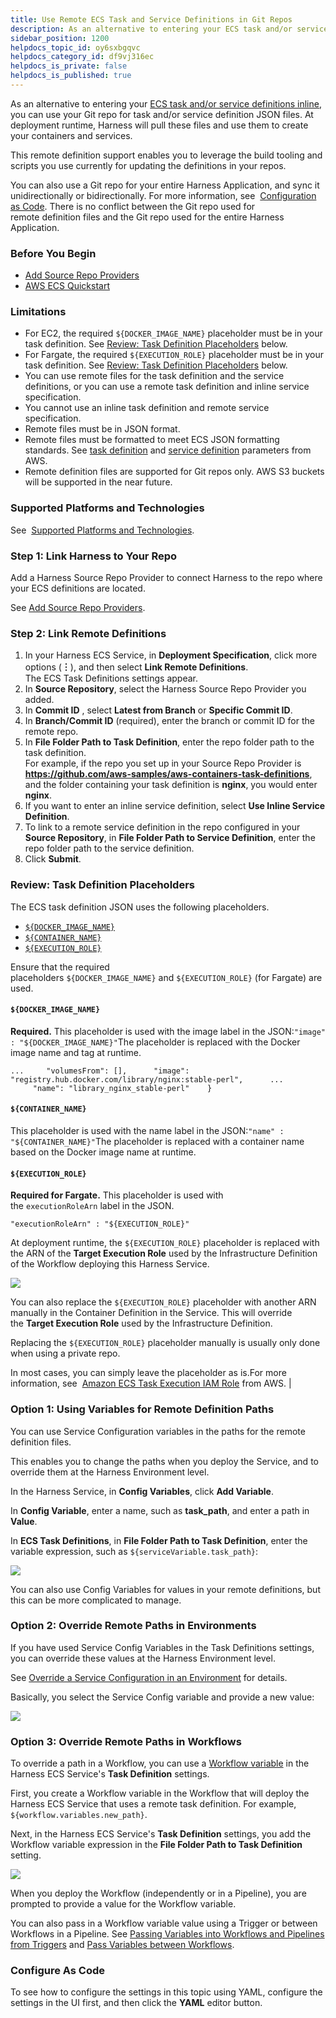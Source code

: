 ```yaml
---
title: Use Remote ECS Task and Service Definitions in Git Repos
description: As an alternative to entering your ECS task and/or service definitions inline , you can use your Git repo for task and/or service definition JSON files. At deployment runtime, Harness will pull these…
sidebar_position: 1200
helpdocs_topic_id: oy6sxbgqvc
helpdocs_category_id: df9vj316ec
helpdocs_is_private: false
helpdocs_is_published: true
---
```


As an alternative to entering your [ECS task and/or service definitions inline](ecs-services.md), you can use your Git repo for task and/or service definition JSON files. At deployment runtime, Harness will pull these files and use them to create your containers and services.

This remote definition support enables you to leverage the build tooling and scripts you use currently for updating the definitions in your repos.

You can also use a Git repo for your entire Harness Application, and sync it unidirectionally or bidirectionally. For more information, see  [Configuration as Code](../../../firstgen-platform/config-as-code/configuration-as-code.md). There is no conflict between the Git repo used for remote definition files and the Git repo used for the entire Harness Application.

### Before You Begin

* [Add Source Repo Providers](../../../firstgen-platform/account/manage-connectors/add-source-repo-providers.md)
* [AWS ECS Quickstart](https://docs.harness.io/article/j39azkrevm-aws-ecs-deployments)

### Limitations

* For EC2, the required `${DOCKER_IMAGE_NAME}` placeholder must be in your task definition. See [Review: Task Definition Placeholders](#review_task_definition_placeholders) below.
* For Fargate, the required `${EXECUTION_ROLE}` placeholder must be in your task definition. See [Review: Task Definition Placeholders](#review_task_definition_placeholders) below.
* You can use remote files for the task definition and the service definitions, or you can use a remote task definition and inline service specification.
* You cannot use an inline task definition and remote service specification.
* Remote files must be in JSON format.
* Remote files must be formatted to meet ECS JSON formatting standards. See [task definition](https://docs.aws.amazon.com/AmazonECS/latest/developerguide/task_definition_parameters.html) and [service definition](https://docs.aws.amazon.com/AmazonECS/latest/developerguide/service_definition_parameters.html) parameters from AWS.
* Remote definition files are supported for Git repos only. AWS S3 buckets will be supported in the near future.

### Supported Platforms and Technologies

See  [Supported Platforms and Technologies](https://docs.harness.io/article/220d0ojx5y-supported-platforms).

### Step 1: Link Harness to Your Repo

Add a Harness Source Repo Provider to connect Harness to the repo where your ECS definitions are located.

See [Add Source Repo Providers](../../../firstgen-platform/account/manage-connectors/add-source-repo-providers.md).

### Step 2: Link Remote Definitions

1. In your Harness ECS Service, in **Deployment Specification**, click more options (**︙**), and then select **Link Remote Definitions**.  
The ECS Task Definitions settings appear.
2. In **Source Repository**, select the Harness Source Repo Provider you added.
3. In **Commit ID** , select **Latest from Branch** or **Specific Commit ID**.
4. In **Branch/Commit ID** (required), enter the branch or commit ID for the remote repo.
5. In **File Folder Path to Task Definition**, enter the repo folder path to the task definition.  
   For example, if the repo you set up in your Source Repo Provider is **https://github.com/aws-samples/aws-containers-task-definitions**, and the folder containing your task definition is **nginx**, you would enter **nginx**.
6. If you want to enter an inline service definition, select **Use Inline Service Definition**.
7. To link to a remote service definition in the repo configured in your **Source Repository**, in **File Folder Path to Service Definition**, enter the repo folder path to the service definition.
8. Click **Submit**.

### Review: Task Definition Placeholders

The ECS task definition JSON uses the following placeholders.

* [`${DOCKER_IMAGE_NAME}`](#docker_image_name)
* [`${CONTAINER_NAME}`](#container_name)
* [`${EXECUTION_ROLE}`](#execution_role)

Ensure that the required placeholders `${DOCKER_IMAGE_NAME}` and `${EXECUTION_ROLE}` (for Fargate) are used.

#### `${DOCKER_IMAGE_NAME}` 

**Required.** This placeholder is used with the image label in the JSON:`"image" : "${DOCKER_IMAGE_NAME}"`The placeholder is replaced with the Docker image name and tag at runtime.

```
...     "volumesFrom": [],      "image": "registry.hub.docker.com/library/nginx:stable-perl",      ...      "name": "library_nginx_stable-perl"    }
```

#### `${CONTAINER_NAME}` 

This placeholder is used with the name label in the JSON:`"name" : "${CONTAINER_NAME}"`The placeholder is replaced with a container name based on the Docker image name at runtime. 


#### `${EXECUTION_ROLE}` 

**Required for Fargate.** This placeholder is used with the `executionRoleArn` label in the JSON.

`"executionRoleArn" : "${EXECUTION_ROLE}"`

At deployment runtime, the `${EXECUTION_ROLE}` placeholder is replaced with the ARN of the **Target Execution Role** used by the Infrastructure Definition of the Workflow deploying this Harness Service.

![](./static/_fargate.png)

You can also replace the `${EXECUTION_ROLE}` placeholder with another ARN manually in the Container Definition in the Service. This will override the **Target Execution Role** used by the Infrastructure Definition.

Replacing the `${EXECUTION_ROLE}` placeholder manually is usually only done when using a private repo.

In most cases, you can simply leave the placeholder as is.For more information, see  [Amazon ECS Task Execution IAM Role](https://docs.aws.amazon.com/AmazonECS/latest/developerguide/task_execution_IAM_role.html) from AWS. |

### Option 1: Using Variables for Remote Definition Paths

You can use Service Configuration variables in the paths for the remote definition files.

This enables you to change the paths when you deploy the Service, and to override them at the Harness Environment level.

In the Harness Service, in **Config Variables**, click **Add Variable**.

In **Config Variable**, enter a name, such as **task\_path**, and enter a path in **Value**.

In **ECS Task Definitions**, in **File Folder Path to Task Definition**, enter the variable expression, such as `${serviceVariable.task_path}`:

![](./static/use-ecs-task-and-service-definitions-in-git-repos-33.png)

You can also use Config Variables for values in your remote definitions, but this can be more complicated to manage.

### Option 2: Override Remote Paths in Environments

If you have used Service Config Variables in the Task Definitions settings, you can override these values at the Harness Environment level.

See [Override a Service Configuration in an Environment](../../model-cd-pipeline/environments/override-service-files-and-variables-in-environments.md) for details.

Basically, you select the Service Config variable and provide a new value:

![](./static/use-ecs-task-and-service-definitions-in-git-repos-34.png)

### Option 3: Override Remote Paths in Workflows

To override a path in a Workflow, you can use a [Workflow variable](../../model-cd-pipeline/workflows/add-workflow-variables-new-template.md) in the Harness ECS Service's **Task Definition** settings.

First, you create a Workflow variable in the Workflow that will deploy the Harness ECS Service that uses a remote task definition. For example, `${workflow.variables.new_path}`.

Next, in the Harness ECS Service's **Task Definition** settings, you add the Workflow variable expression in the **File Folder Path to Task Definition** setting.

![](./static/use-ecs-task-and-service-definitions-in-git-repos-35.png)

When you deploy the Workflow (independently or in a Pipeline), you are prompted to provide a value for the Workflow variable.

You can also pass in a Workflow variable value using a Trigger or between Workflows in a Pipeline. See [Passing Variables into Workflows and Pipelines from Triggers](../../model-cd-pipeline/expressions/passing-variable-into-workflows.md) and [Pass Variables between Workflows](../../model-cd-pipeline/expressions/how-to-pass-variables-between-workflows.md).

### Configure As Code

To see how to configure the settings in this topic using YAML, configure the settings in the UI first, and then click the **YAML** editor button.

